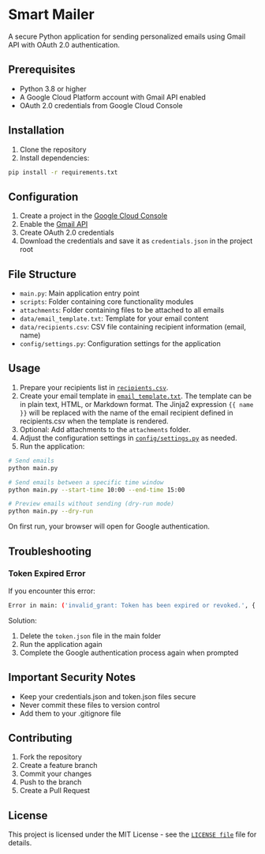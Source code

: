 # Smart Mailer

A secure Python application for sending personalized emails using Gmail API with OAuth 2.0 authentication.

## Prerequisites

- Python 3.8 or higher
- A Google Cloud Platform account with Gmail API enabled
- OAuth 2.0 credentials from Google Cloud Console

## Installation

1. Clone the repository
2. Install dependencies:

```bash
pip install -r requirements.txt
```

## Configuration

1. Create a project in the [Google Cloud Console](https://console.cloud.google.com)
2. Enable the [Gmail API](https://console.cloud.google.com/apis/library/gmail.googleapis.com)
3. Create OAuth 2.0 credentials
4. Download the credentials and save it as `credentials.json` in the project root

## File Structure

- `main.py`: Main application entry point
- `scripts`: Folder containing core functionality modules
- `attachments`: Folder containing files to be attached to all emails
- `data/email_template.txt`: Template for your email content
- `data/recipients.csv`: CSV file containing recipient information (email, name)
- `config/settings.py`: Configuration settings for the application

## Usage

1. Prepare your recipients list in [`recipients.csv`](data/recipients.csv).
2. Create your email template in [`email_template.txt`](data/email_template.txt). The template can be in plain text, HTML, or Markdown format. The Jinja2 expression `{{ name }}` will be replaced with the name of the email recipient defined in recipients.csv when the template is rendered.
3. Optional: Add attachments to the `attachments` folder.
4. Adjust the configuration settings in [`config/settings.py`](config/settings.py) as needed.
5. Run the application:

```bash
# Send emails
python main.py

# Send emails between a specific time window
python main.py --start-time 10:00 --end-time 15:00

# Preview emails without sending (dry-run mode)
python main.py --dry-run
```

On first run, your browser will open for Google authentication.

## Troubleshooting

### Token Expired Error

If you encounter this error:

```bash
Error in main: ('invalid_grant: Token has been expired or revoked.', {'error': 'invalid_grant', 'error_description': 'Token has been expired or revoked.'})
```

Solution:

1. Delete the `token.json` file in the main folder
2. Run the application again
3. Complete the Google authentication process again when prompted

## Important Security Notes

- Keep your credentials.json and token.json files secure
- Never commit these files to version control
- Add them to your .gitignore file

## Contributing

1. Fork the repository
2. Create a feature branch
3. Commit your changes
4. Push to the branch
5. Create a Pull Request

## License

This project is licensed under the MIT License - see the [`LICENSE file`](LICENSE) file for details.
